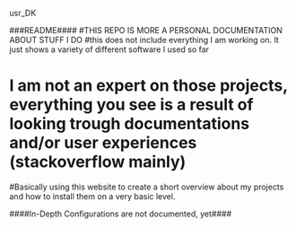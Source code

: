 usr_DK

###README####
#THIS REPO IS MORE A PERSONAL DOCUMENTATION ABOUT STUFF I DO
#this does not include everything I am working on. It just shows a variety of different software I used so far

# I am not an expert on those projects, everything you see is a result of looking trough documentations and/or user experiences (stackoverflow mainly)



#Basically using this website to create a short overview about my projects and how to install them on a very basic level. 

####In-Depth Configurations are not documented, yet####
